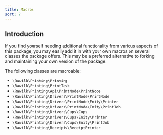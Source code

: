 ```yaml
---
title: Macros
sort: 7
---
```


## Introduction

If you find yourself needing additional functionality from various aspects of this package, you may easily add it in with your own macros
on several classes the package offers. This may be a preferred alternative to forking and maintaining your own version of the package.

The following classes are macroable:

-   `\Rawilk\Printing\Printing`
-   `\Rawilk\Printing\PrintTask`
-   `\Rawilk\Printing\Api\PrintNode\PrintNode`
-   `\Rawilk\Printing\Drivers\PrintNode\PrintNode`
-   `\Rawilk\Printing\Drivers\PrintNode\Enity\Printer`
-   `\Rawilk\Printing\Drivers\PrintNode\Enity\PrintJob`
-   `\Rawilk\Printing\Drivers\Cups\Cups`
-   `\Rawilk\Printing\Drivers\Cups\Enity\Printer`
-   `\Rawilk\Printing\Drivers\Cups\Enity\PrintJob`
-   `\Rawilk\Printing\Receipts\ReceiptPrinter`
